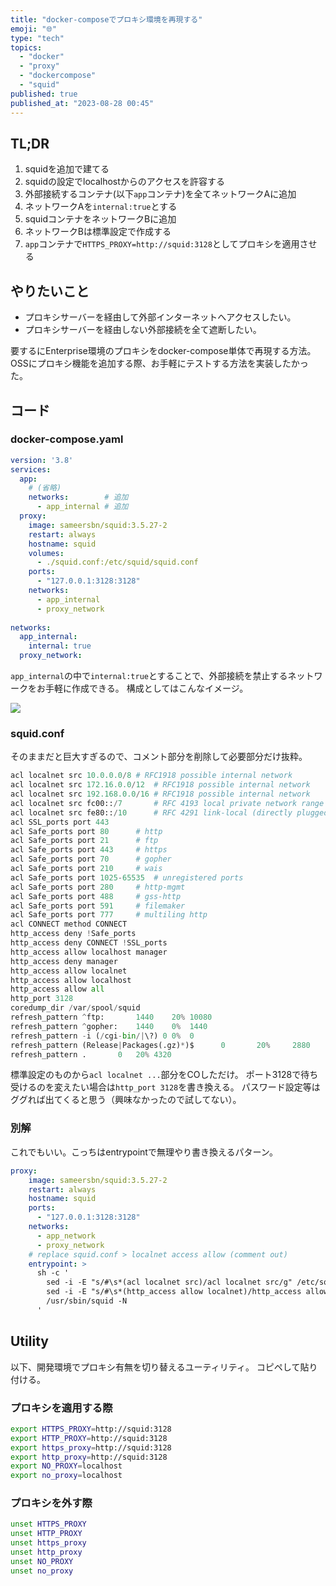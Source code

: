 ```yaml
---
title: "docker-composeでプロキシ環境を再現する"
emoji: "🌐"
type: "tech"
topics:
  - "docker"
  - "proxy"
  - "dockercompose"
  - "squid"
published: true
published_at: "2023-08-28 00:45"
---
```


## TL;DR
1. squidを追加で建てる
2. squidの設定でlocalhostからのアクセスを許容する
3. 外部接続するコンテナ(以下`app`コンテナ)を全てネットワークAに追加
4. ネットワークAを`internal:true`とする
5. squidコンテナをネットワークBに追加
6. ネットワークBは標準設定で作成する
7. `app`コンテナで`HTTPS_PROXY=http://squid:3128`としてプロキシを適用させる

## やりたいこと
* プロキシサーバーを経由して外部インターネットへアクセスしたい。
* プロキシサーバーを経由しない外部接続を全て遮断したい。

要するにEnterprise環境のプロキシをdocker-compose単体で再現する方法。
OSSにプロキシ機能を追加する際、お手軽にテストする方法を実装したかった。

## コード
### docker-compose.yaml
```yaml
version: '3.8'
services:
  app:
    # (省略)
    networks:        # 追加
      - app_internal # 追加
  proxy:
    image: sameersbn/squid:3.5.27-2    
    restart: always
    hostname: squid
    volumes:
      - ./squid.conf:/etc/squid/squid.conf
    ports:
      - "127.0.0.1:3128:3128"
    networks:
      - app_internal
      - proxy_network
      
networks:
  app_internal:
    internal: true
  proxy_network:
```

`app_internal`の中で`internal:true`とすることで、外部接続を禁止するネットワークをお手軽に作成できる。
構成としてはこんなイメージ。

![](https://storage.googleapis.com/zenn-user-upload/d2e6dc3a3c92-20230828.png)

### squid.conf
そのままだと巨大すぎるので、コメント部分を削除して必要部分だけ抜粋。
```py
acl localnet src 10.0.0.0/8	# RFC1918 possible internal network
acl localnet src 172.16.0.0/12	# RFC1918 possible internal network
acl localnet src 192.168.0.0/16	# RFC1918 possible internal network
acl localnet src fc00::/7       # RFC 4193 local private network range
acl localnet src fe80::/10      # RFC 4291 link-local (directly plugged) machines
acl SSL_ports port 443
acl Safe_ports port 80		# http
acl Safe_ports port 21		# ftp
acl Safe_ports port 443		# https
acl Safe_ports port 70		# gopher
acl Safe_ports port 210		# wais
acl Safe_ports port 1025-65535	# unregistered ports
acl Safe_ports port 280		# http-mgmt
acl Safe_ports port 488		# gss-http
acl Safe_ports port 591		# filemaker
acl Safe_ports port 777		# multiling http
acl CONNECT method CONNECT
http_access deny !Safe_ports
http_access deny CONNECT !SSL_ports
http_access allow localhost manager
http_access deny manager
http_access allow localnet
http_access allow localhost
http_access allow all
http_port 3128
coredump_dir /var/spool/squid
refresh_pattern ^ftp:		1440	20%	10080
refresh_pattern ^gopher:	1440	0%	1440
refresh_pattern -i (/cgi-bin/|\?) 0	0%	0
refresh_pattern (Release|Packages(.gz)*)$      0       20%     2880
refresh_pattern .		0	20%	4320
```
標準設定のものから`acl localnet ...`部分をCOしただけ。
ポート3128で待ち受けるのを変えたい場合は`http_port 3128`を書き換える。
パスワード設定等はググれば出てくると思う（興味なかったので試してない）。

### 別解
これでもいい。こっちはentrypointで無理やり書き換えるパターン。
```yaml
proxy:
    image: sameersbn/squid:3.5.27-2
    restart: always
    hostname: squid
    ports:
      - "127.0.0.1:3128:3128"
    networks:
      - app_network
      - proxy_network
    # replace squid.conf > localnet access allow (comment out)
    entrypoint: >
      sh -c '
        sed -i -E "s/#\s*(acl localnet src)/acl localnet src/g" /etc/squid/squid.conf
        sed -i -E "s/#\s*(http_access allow localnet)/http_access allow localnet/g" /etc/squid/squid.conf
        /usr/sbin/squid -N
      '
```


## Utility
以下、開発環境でプロキシ有無を切り替えるユーティリティ。
コピペして貼り付ける。

### プロキシを適用する際
```sh
export HTTPS_PROXY=http://squid:3128
export HTTP_PROXY=http://squid:3128
export https_proxy=http://squid:3128
export http_proxy=http://squid:3128
export NO_PROXY=localhost
export no_proxy=localhost
```

### プロキシを外す際
```sh
unset HTTPS_PROXY
unset HTTP_PROXY
unset https_proxy
unset http_proxy
unset NO_PROXY
unset no_proxy
```
